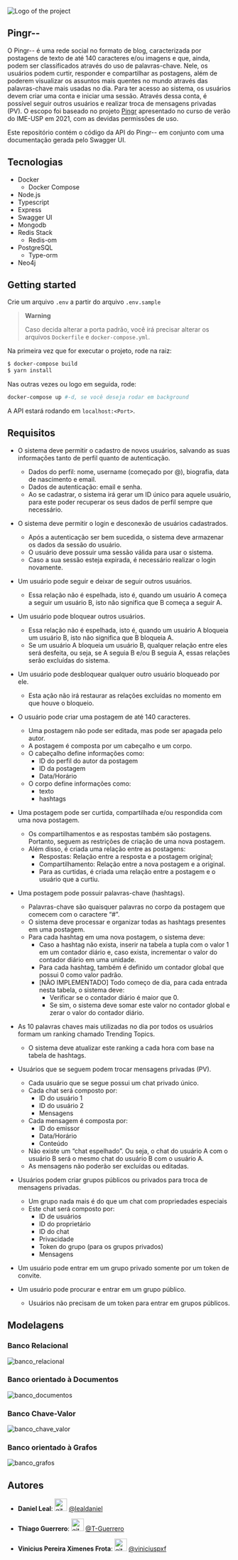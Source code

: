 ![Logo of the project](https://github.com/Labbd-Pingr/pingr--/blob/master/docs/logo.png)

## Pingr--

O Pingr-- é uma rede social no formato de blog, caracterizada por postagens de texto de até 140 caracteres e/ou imagens e que, ainda, podem ser classificados através do uso de palavras-chave. Nele, os usuários podem curtir, responder e compartilhar as postagens, além de poderem visualizar os assuntos mais quentes no mundo através das palavras-chave mais usadas no dia. Para ter acesso ao sistema, os usuários devem criar uma conta e iniciar uma sessão. Através dessa conta, é possível seguir outros usuários e realizar troca de mensagens privadas (PV). O escopo foi baseado no projeto [Pingr](https://docs.google.com/document/d/1nTM8w-je-D6NJbVRdWyDXhODOeQjq_jgvquJXCGVTvE) apresentado no curso de verão do IME-USP em 2021, com as devidas permissões de uso.

Este repositório contém o código da API do Pingr-- em conjunto com uma documentação gerada pelo Swagger UI.

## Tecnologias

- Docker
  - Docker Compose
- Node.js
- Typescript
- Express
- Swagger UI
- Mongodb
- Redis Stack
  - Redis-om
- PostgreSQL
  - Type-orm
- Neo4j

## Getting started

Crie um arquivo `.env` a partir do arquivo `.env.sample`

> **Warning**
>
> Caso decida alterar a porta padrão, você irá precisar alterar os arquivos `Dockerfile` e `docker-compose.yml`.

Na primeira vez que for executar o projeto, rode na raiz:

```bash
$ docker-compose build
$ yarn install
```

Nas outras vezes ou logo em seguida, rode:

```bash
docker-compose up #-d, se você deseja rodar em background
```

A API estará rodando em `localhost:<Port>`.

## Requisitos

- O sistema deve permitir o cadastro de novos usuários, salvando as suas informações tanto de perfil quanto de autenticação.

  - Dados do perfil: nome, username (começado por @), biografia, data de nascimento e email.
  - Dados de autenticação: email e senha.
  - Ao se cadastrar, o sistema irá gerar um ID único para aquele usuário, para este poder recuperar os seus dados de perfil sempre que necessário.

- O sistema deve permitir o login e desconexão de usuários cadastrados.

  - Após a autenticação ser bem sucedida, o sistema deve armazenar os dados da sessão do usuário.
  - O usuário deve possuir uma sessão válida para usar o sistema.
  - Caso a sua sessão esteja expirada, é necessário realizar o login novamente.

- Um usuário pode seguir e deixar de seguir outros usuários.

  - Essa relação não é espelhada, isto é, quando um usuário A começa a seguir um usuário B, isto não significa que B começa a seguir A.

- Um usuário pode bloquear outros usuários.

  - Essa relação não é espelhada, isto é, quando um usuário A bloqueia um usuário B, isto não significa que B bloqueia A.
  - Se um usuário A bloqueia um usuário B, qualquer relação entre eles será desfeita, ou seja, se A seguia B e/ou B seguia A, essas relações serão excluídas do sistema.

- Um usuário pode desbloquear qualquer outro usuário bloqueado por ele.

  - Esta ação não irá restaurar as relações excluídas no momento em que houve o bloqueio.

- O usuário pode criar uma postagem de até 140 caracteres.

  - Uma postagem não pode ser editada, mas pode ser apagada pelo autor.
  - A postagem é composta por um cabeçalho e um corpo.
  - O cabeçalho define informações como:
    - ID do perfil do autor da postagem
    - ID da postagem
    - Data/Horário
  - O corpo define informações como:
    - texto
    - hashtags

- Uma postagem pode ser curtida, compartilhada e/ou respondida com uma nova postagem.

  - Os compartilhamentos e as respostas também são postagens. Portanto, seguem as restrições de criação de uma nova postagem.
  - Além disso, é criada uma relação entre as postagens:
    - Respostas: Relação entre a resposta e a postagem original;
    - Compartilhamento: Relação entre a nova postagem e a original.
    - Para as curtidas, é criada uma relação entre a postagem e o usuário que a curtiu.

- Uma postagem pode possuir palavras-chave (hashtags).

  - Palavras-chave são quaisquer palavras no corpo da postagem que comecem com o caractere “#”.
  - O sistema deve processar e organizar todas as hashtags presentes em uma postagem.
  - Para cada hashtag em uma nova postagem, o sistema deve:
    - Caso a hashtag não exista, inserir na tabela a tupla com o valor 1 em um contador diário e, caso exista, incrementar o valor do contador diário em uma unidade.
    - Para cada hashtag, também é definido um contador global que possui 0 como valor padrão.
    - [NÃO IMPLEMENTADO] Todo começo de dia, para cada entrada nesta tabela, o sistema deve:
      - Verificar se o contador diário é maior que 0.
      - Se sim, o sistema deve somar este valor no contador global e zerar o valor do contador diário.

- As 10 palavras chaves mais utilizadas no dia por todos os usuários formam um ranking chamado Trending Topics.

  - O sistema deve atualizar este ranking a cada hora com base na tabela de hashtags.

- Usuários que se seguem podem trocar mensagens privadas (PV).

  - Cada usuário que se segue possui um chat privado único.
  - Cada chat será composto por:
    - ID do usuário 1
    - ID do usuário 2
    - Mensagens
  - Cada mensagem é composta por:
    - ID do emissor
    - Data/Horário
    - Conteúdo
  - Não existe um “chat espelhado”. Ou seja, o chat do usuário A com o usuário B será o mesmo chat do usuário B com o usuário A.
  - As mensagens não poderão ser excluídas ou editadas.

- Usuários podem criar grupos públicos ou privados para troca de mensagens privadas.

  - Um grupo nada mais é do que um chat com propriedades especiais
  - Este chat será composto por:
    - ID de usuários
    - ID do proprietário
    - ID do chat
    - Privacidade
    - Token do grupo (para os grupos privados)
    - Mensagens

- Um usuário pode entrar em um grupo privado somente por um token de convite.

- Um usuário pode procurar e entrar em um grupo público.
  - Usuários não precisam de um token para entrar em grupos públicos.

## Modelagens

### Banco Relacional

![banco_relacional](https://github.com/Labbd-Pingr/pingr--/blob/master/docs/relacional.png)

### Banco orientado à Documentos

![banco_documentos](https://github.com/Labbd-Pingr/pingr--/blob/master/docs/documentos.jpg)

### Banco Chave-Valor

![banco_chave_valor](https://github.com/Labbd-Pingr/pingr--/blob/master/docs/chave-valor.jpg)

### Banco orientado à Grafos

![banco_grafos](https://github.com/Labbd-Pingr/pingr--/blob/master/docs/grafos.jpg)

## Autores

- **Daniel Leal**:
  <img src="https://github.githubassets.com/images/modules/logos_page/GitHub-Mark.png" alt="githubLogo" width="28px" height="28px"> [@lealdaniel](https://github.com/lealdaniel)

- **Thiago Guerrero**:
  <img src="https://github.githubassets.com/images/modules/logos_page/GitHub-Mark.png" alt="githubLogo" width="28px" height="28px"> [@T-Guerrero](https://github.com/T-Guerrero)

- **Vinicius Pereira Ximenes Frota**:
  <img src="https://github.githubassets.com/images/modules/logos_page/GitHub-Mark.png" alt="githubLogo" width="28px" height="28px"> [@viniciuspxf](https://github.com/viniciuspxf)
